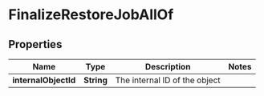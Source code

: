 

# FinalizeRestoreJobAllOf


## Properties

Name | Type | Description | Notes
------------ | ------------- | ------------- | -------------
**internalObjectId** | **String** | The internal ID of the object | 



